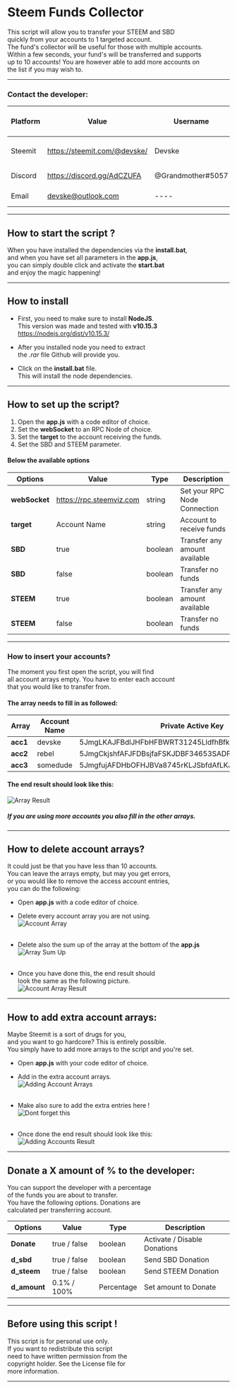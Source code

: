 # Steem Funds Collector
This script will allow you to transfer your STEEM and SBD <br> 
quickly from your accounts to 1 targeted account.  <br> 
The fund's collector will be useful for those with multiple accounts. <br> 
Within a few seconds, your fund's will be transferred and supports <br> 
up to 10 accounts! You are however able to add more accounts on <br> 
the list if you may wish to.
<hr>

### Contact the developer: 
| Platform | Value | Username | Chance of Reply |
|---|---|---|---|
| Steemit | https://steemit.com/@devske/ | Devske | On Blogs Only |
| Discord | https://discord.gg/AdCZUFA | @Grandmother#5057 | Best Option |
| Email | devske@outlook.com | ---- | Good Option |

<hr>

## How to start the script ?
When you have installed the dependencies via the **install.bat**, <br>
and when you have set all parameters in the **app.js**, <br>
you can simply double click and activate the **start.bat** <br>
and enjoy the magic happening!

<hr>

## How to install
* First, you need to make sure to install **NodeJS**. <br>
This version was made and tested with **v10.15.3** <br>
https://nodejs.org/dist/v10.15.3/

* After you installed node you need to extract <br>
the *.rar* file Github will provide you. 

* Click on the **install.bat** file. <br>
This will install the node dependencies.
<hr>

## How to set up the script?
1. Open the **app.js** with a code editor of choice. 
2. Set the **webSocket** to an RPC Node of choice.
3. Set the **target** to the account receiving the funds.
4. Set the SBD and STEEM parameter. 

#### Below the available options

| Options | Value | Type | Description |
| --- | --- | --- | --- |
| **webSocket**| https://rpc.steemviz.com | string | Set your RPC Node Connection |
| **target** | Account Name | string | Account to receive funds | 
| **SBD** | true | boolean | Transfer any amount available |
| **SBD** | false | boolean | Transfer no funds
| **STEEM** | true | boolean | Transfer any amount available |
| **STEEM** | false | boolean | Transfer no funds

<hr>

### How to insert your accounts?
The moment you first open the script, you will find <br>
all account arrays empty.  You have to enter each account <br>
that you would like to transfer from. <br>

#### The array needs to fill in as followed:  
| Array | Account Name | Private Active Key |
|---|---|---|
| **acc1** | devske |   5JmgLKAJFBdlJHFbHFBWRT31245LldfhBfkdfbjklsdfBsNJKFNDDF |
| **acc2** | rebel |    5JmgCkjshfAFJFDBsjfaFSKJDBF34653SADFJDFBFksjndfFjkBFkj |
| **acc3** | somedude | 5JmgfujAFDHbOFHJBVa8745rKLJSbfdAfLKJFBLkJflKJBbLKFjbdk |

#### The end result should look like this:
![Array Result](https://i.ibb.co/sshWJhv/Screenshot-8.png)

##### If you are using more accounts you also fill in the other arrays.

<hr>

## How to delete account arrays?
It could just be that you have less than 10 accounts. <br>
You can leave the arrays empty, but may you get errors, <br>
or you would like to remove the access account entries, <br>
you can do the following:

* Open **app.js** with a code editor of choice. <br>
* Delete every account array you are not using.<br>
![Account Array](https://imgbbb.com/images/2019/04/02/Screenshot_5.png) <br><br>

* Delete also the sum up of the array at the bottom of the **app.js** <br>
![Array Sum Up](https://imgbbb.com/images/2019/04/02/Screenshot_5d3e433106fa772b9.png)<br><br>

* Once you have done this, the end result should <br>
look the same as the following picture. <br>
![Account Array Result](https://imgbbb.com/images/2019/04/02/Screenshot_54b3044e5504ce4b6.png)

<hr>

## How to add extra account arrays:
Maybe Steemit is a sort of drugs for you, <br>
and you want to go hardcore? This is entirely possible. <br>
You simply have to add more arrays to the script and you're set. 

* Open **app.js** with your code editor of choice. 
* Add in the extra account arrays. <br>
![Adding Account Arrays](https://imgbbb.com/images/2019/04/02/Screenshot_6.png) <br><br>

* Make also sure to add the extra entries here ! <br>
![Dont forget this](https://imgbbb.com/images/2019/04/02/Screenshot_5920e25e0b2d7feef.png) <br><br>

* Once done the end result should look like this: <br>
![Adding Accounts Result](https://imgbbb.com/images/2019/04/02/Screenshot_7.png)

<hr>

## Donate a X amount of % to the developer:
You can support the developer with a percentage <br>
of the funds you are about to transfer.  <br>
You have the following options. Donations are <br>
calculated per transferring account.

| Options | Value | Type | Description |
|---|---|---|---|
| **Donate** | true  / false | boolean | Activate / Disable Donations |
| **d_sbd** | true / false | boolean | Send SBD Donation |
| **d_steem** | true / false | boolean | Send STEEM Donation |
| **d_amount** | 0.1% / 100% | Percentage | Set amount to Donate | 

<hr>

## Before using this script !
This script is for personal use only. <br>
If you want to redistribute this script <br>
need to have written permission from the <br>
copyright holder. See the License file for <br>
more information.

<hr>


